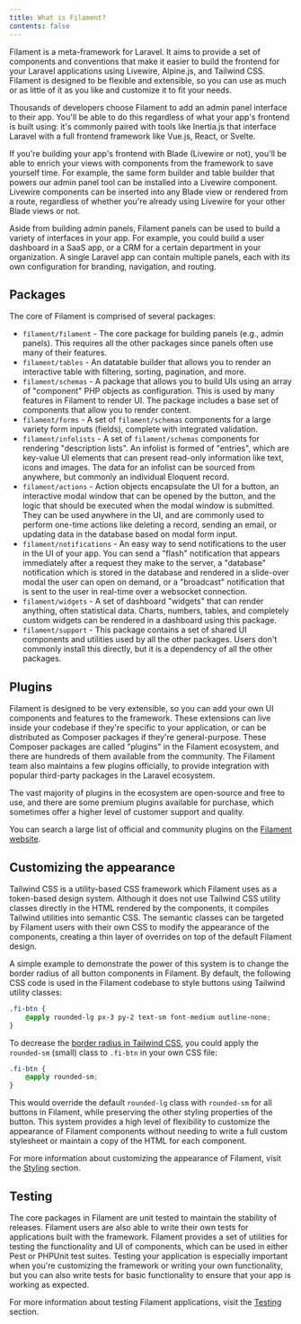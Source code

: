 ```yaml
---
title: What is Filament?
contents: false
---
```


Filament is a meta-framework for Laravel. It aims to provide a set of components and conventions that make it easier to build the frontend for your Laravel applications using Livewire, Alpine.js, and Tailwind CSS. Filament is designed to be flexible and extensible, so you can use as much or as little of it as you like and customize it to fit your needs.

Thousands of developers choose Filament to add an admin panel interface to their app. You'll be able to do this regardless of what your app's frontend is built using: it's commonly paired with tools like Inertia.js that interface Laravel with a full frontend framework like Vue.js, React, or Svelte.

If you're building your app's frontend with Blade (Livewire or not), you'll be able to enrich your views with components from the framework to save yourself time. For example, the same form builder and table builder that powers our admin panel tool can be installed into a Livewire component. Livewire components can be inserted into any Blade view or rendered from a route, regardless of whether you're already using Livewire for your other Blade views or not.

Aside from building admin panels, Filament panels can be used to build a variety of interfaces in your app. For example, you could build a user dashboard in a SaaS app, or a CRM for a certain department in your organization. A single Laravel app can contain multiple panels, each with its own configuration for branding, navigation, and routing.

## Packages

The core of Filament is comprised of several packages:

- `filament/filament` - The core package for building panels (e.g., admin panels). This requires all the other packages since panels often use many of their features.
- `filament/tables` - An datatable builder that allows you to render an interactive table with filtering, sorting, pagination, and more.
- `filament/schemas` - A package that allows you to build UIs using an array of "component" PHP objects as configuration. This is used by many features in Filament to render UI. The package includes a base set of components that allow you to render content.
- `filament/forms` - A set of `filament/schemas` components for a large variety form inputs (fields), complete with integrated validation.
- `filament/infolists` - A set of `filament/schemas` components for rendering "description lists". An infolist is formed of "entries", which are key-value UI elements that can present read-only information like text, icons and images. The data for an infolist can be sourced from anywhere, but commonly an individual Eloquent record.
- `filament/actions` - Action objects encapsulate the UI for a button, an interactive modal window that can be opened by the button, and the logic that should be executed when the modal window is submitted. They can be used anywhere in the UI, and are commonly used to perform one-time actions like deleting a record, sending an email, or updating data in the database based on modal form input.
- `filament/notifications` - An easy way to send notifications to the user in the UI of your app. You can send a "flash" notification that appears immediately after a request they make to the server, a "database" notification which is stored in the database and rendered in a slide-over modal the user can open on demand, or a "broadcast" notification that is sent to the user in real-time over a websocket connection.
- `filament/widgets` - A set of dashboard "widgets" that can render anything, often statistical data. Charts, numbers, tables, and completely custom widgets can be rendered in a dashboard using this package.
- `filament/support` - This package contains a set of shared UI components and utilities used by all the other packages. Users don't commonly install this directly, but it is a dependency of all the other packages.

## Plugins

Filament is designed to be very extensible, so you can add your own UI components and features to the framework. These extensions can live inside your codebase if they're specific to your application, or can be distributed as Composer packages if they're general-purpose. These Composer packages are called "plugins" in the Filament ecosystem, and there are hundreds of them available from the community. The Filament team also maintains a few plugins officially, to provide integration with popular third-party packages in the Laravel ecosystem.

The vast majority of plugins in the ecosystem are open-source and free to use, and there are some premium plugins available for purchase, which sometimes offer a higher level of customer support and quality.

You can search a large list of official and community plugins on the [Filament website](/plugins).

## Customizing the appearance

Tailwind CSS is a utility-based CSS framework which Filament uses as a token-based design system. Although it does not use Tailwind CSS utility classes directly in the HTML rendered by the components, it compiles Tailwind utilities into semantic CSS. The semantic classes can be targeted by Filament users with their own CSS to modify the appearance of the components, creating a thin layer of overrides on top of the default Filament design.

A simple example to demonstrate the power of this system is to change the border radius of all button components in Filament. By default, the following CSS code is used in the Filament codebase to style buttons using Tailwind utility classes:

```css
.fi-btn {
    @apply rounded-lg px-3 py-2 text-sm font-medium outline-none;
}
```

To decrease the [border radius in Tailwind CSS](https://tailwindcss.com/docs/border-radius), you could apply the `rounded-sm` (small) class to `.fi-btn` in your own CSS file:

```css
.fi-btn {
    @apply rounded-sm;
}
```

This would override the default `rounded-lg` class with `rounded-sm` for all buttons in Filament, while preserving the other styling properties of the button. This system provides a high level of flexibility to customize the appearance of Filament components without needing to write a full custom stylesheet or maintain a copy of the HTML for each component.

For more information about customizing the appearance of Filament, visit the [Styling](../styling) section.

## Testing

The core packages in Filament are unit tested to maintain the stability of releases. Filament users are also able to write their own tests for applications built with the framework. Filament provides a set of utilities for testing the functionality and UI of components, which can be used in either Pest or PHPUnit test suites. Testing your application is especially important when you're customizing the framework or writing your own functionality, but you can also write tests for basic functionality to ensure that your app is working as expected.

For more information about testing Filament applications, visit the [Testing](../testing) section.
